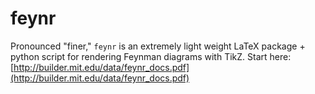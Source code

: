 # feynr

Pronounced "finer," `feynr` is an extremely light weight LaTeX package + python script for rendering Feynman diagrams with TikZ.
Start here: [http://builder.mit.edu/data/feynr_docs.pdf](http://builder.mit.edu/data/feynr_docs.pdf)
